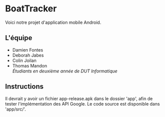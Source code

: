 # BoatTracker
Voici notre projet d'application mobile Android.

## L'équipe
- Damien Fontes
- Deborah Jabes
- Colin Joilan
- Thomas Mandon  
_Étudiants en deuxième année de DUT Informatique_

## Instructions
Il devrait y avoir un fichier app-release.apk dans le dossier 'app', afin de tester l'implémentation des API Google.
Le code source est disponible dans 'app/src/'.
